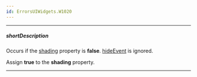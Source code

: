 ```yaml
---
id: ErrorsUIWidgets.W1020
---
```

---
##### shortDescription
Occurs if the [shading](/Documentation/ApiReference/UI_Components/dxPopover/Configuration/#shading) property is **false**. [hideEvent](/Documentation/ApiReference/UI_Components/dxPopover/Configuration/hideEvent/) is ignored.

Assign **true** to the **shading** property.

---
<!-- Description goes here -->